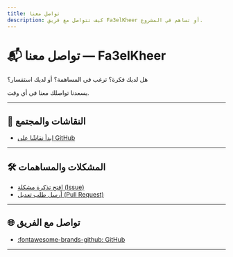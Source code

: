 ```yaml
---
title: تواصل معنا
description: كيف تتواصل مع فريق Fa3elKheer أو تساهم في المشروع.
---
```


# 📬 تواصل معنا — Fa3elKheer

هل لديك فكرة؟ ترغب في المساهمة؟ أو لديك استفسار؟

يسعدنا تواصلك معنا في أي وقت.

---

## 🤝 النقاشات والمجتمع

- [ابدأ نقاشًا على GitHub](https://github.com/Fa3elKheer/Fa3elKheer/discussions)

---

## 🛠️ المشكلات والمساهمات

- [افتح تذكرة مشكلة (Issue)](https://github.com/Fa3elKheer/Fa3elKheer/issues)
- [أرسل طلب تعديل (Pull Request)](https://github.com/Fa3elKheer/Fa3elKheer/pulls)

---

## 🌐 تواصل مع الفريق

- [:fontawesome-brands-github: GitHub](https://github.com/Fa3elKheer)

---
